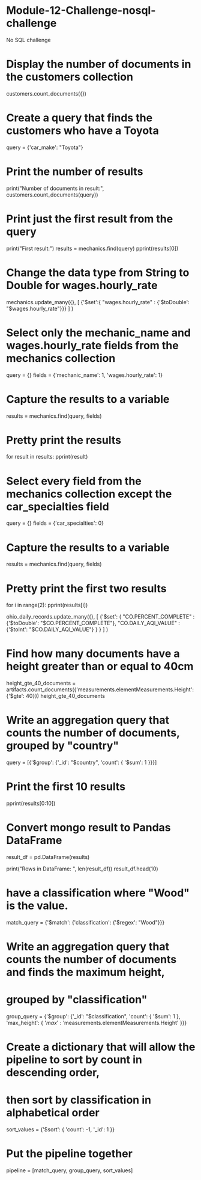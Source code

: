 # Module-12-Challenge-nosql-challenge
No SQL challenge


# Display the number of documents in the customers collection
customers.count_documents({})

# Create a query that finds the customers who have a Toyota
query = {'car_make': "Toyota"}

# Print the number of results
print("Number of documents in result:", customers.count_documents(query))

# Print just the first result from the query
print("First result:")
results = mechanics.find(query)
pprint(results[0])

# Change the data type from String to Double for wages.hourly_rate
mechanics.update_many({}, 
                      [ 
                        {'$set':{ "wages.hourly_rate" : {'$toDouble': "$wages.hourly_rate"}}} 
                      ]
                    )
# Select only the mechanic_name and wages.hourly_rate fields from the mechanics collection
query = {}
fields = {'mechanic_name': 1, 'wages.hourly_rate': 1}

# Capture the results to a variable
results = mechanics.find(query, fields)

# Pretty print the results
for result in results:
    pprint(result)

# Select every field from the mechanics collection except the car_specialties field
query = {}
fields = {'car_specialties': 0}

# Capture the results to a variable
results = mechanics.find(query, fields)

# Pretty print the first two results
for i in range(2):
    pprint(results[i])


ohio_daily_records.update_many({}, [ {'$set': { "CO.PERCENT_COMPLETE" : {'$toDouble': "$CO.PERCENT_COMPLETE"},
                                                "CO.DAILY_AQI_VALUE" : {'$toInt': "$CO.DAILY_AQI_VALUE"}
                                              } 
                                     } ]
                              )

# Find how many documents have a height greater than or equal to 40cm
height_gte_40_documents = artifacts.count_documents({'measurements.elementMeasurements.Height': {'$gte': 40}})
height_gte_40_documents

# Write an aggregation query that counts the number of documents, grouped by "country"
query = [{'$group': {'_id': "$country", 'count': { '$sum': 1 }}}]


# Print the first 10 results
pprint(results[0:10])


# Convert mongo result to Pandas DataFrame
result_df = pd.DataFrame(results)

print("Rows in DataFrame: ", len(result_df))
result_df.head(10)



# have a classification where "Wood" is the value.
match_query = {'$match': {'classification': {'$regex': "Wood"}}}

# Write an aggregation query that counts the number of documents and finds the maximum height,
# grouped by "classification"
group_query = {'$group': {'_id': "$classification", 
                          'count': { '$sum': 1 },
                          'max_height': { '$max': '$measurements.elementMeasurements.Height' }}}

# Create a dictionary that will allow the pipeline to sort by count in descending order, 
# then sort by classification in alphabetical order
sort_values = {'$sort': { 'count': -1, '_id': 1 }}

# Put the pipeline together
pipeline = [match_query, group_query, sort_values]




























